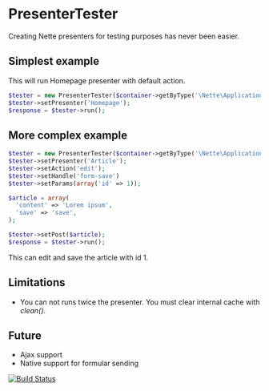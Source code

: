 PresenterTester
===============

Creating Nette presenters for testing purposes has never been easier.

Simplest example
----------------
This will run Homepage presenter with default action.
```php
$tester = new PresenterTester($container->getByType('\Nette\Application\IPresenterFactory'));
$tester->setPresenter('Homepage');
$response = $tester->run();
```

More complex example
---------------------------------
```php
$tester = new PresenterTester($container->getByType('\Nette\Application\IPresenterFactory'));
$tester->setPresenter('Article');
$tester->setAction('edit');
$tester->setHandle('form-save')
$tester->setParams(array('id' => 1));

$article = array(
  'content' => 'Lorem ipsum',
  'save' => 'save',
);

$tester->setPost($article);
$response = $tester->run();
```

This can edit and save the article with id 1.

Limitations
-----------
- You can not runs twice the presenter. You must clear internal cache with *clean()*.

Future
----------
- Ajax support
- Native support for formular sending

[![Build Status](https://travis-ci.org/besanek/PresenterTester.png?branch=master)](https://travis-ci.org/besanek/PresenterTester)
